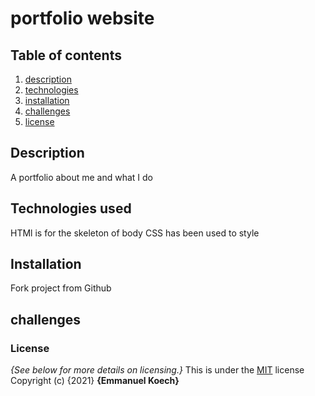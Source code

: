 # portfolio website
## Table of contents
1. [description](#description)
2. [technologies](#technologies)
3. [installation](#installation)
4. [challenges](#challenges)
5. [license](#license)

## Description
A  portfolio about me and what I do
## Technologies used
HTMl is for the skeleton of body
CSS has been used to style
## Installation
Fork project from Github
## challenges

### License
*{See below for more details on licensing.}*
This is under the [MIT](LICENSE) license
Copyright (c) {2021} **{Emmanuel Koech}**